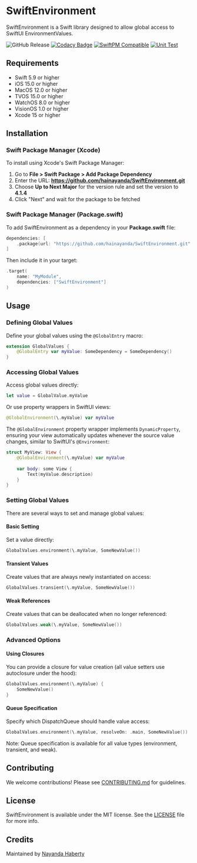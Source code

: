 # SwiftEnvironment

SwiftEnvironment is a Swift library designed to allow global access to SwiftUI EnvironmentValues.

![GitHub Release](https://img.shields.io/github/v/release/hainayanda/swiftenvironment)
[![Codacy Badge](https://app.codacy.com/project/badge/Grade/9dbed03fc0cd49f8a8fdd97a33edf29b)](https://app.codacy.com/gh/hainayanda/SwiftEnvironment/dashboard?utm_source=gh&utm_medium=referral&utm_content=&utm_campaign=Badge_grade)
[![SwiftPM Compatible](https://img.shields.io/badge/SwiftPM-Compatible-brightgreen)](https://swift.org/package-manager/)
[![Unit Test](https://github.com/hainayanda/SwiftEnvironment/actions/workflows/test.yml/badge.svg)](https://github.com/hainayanda/SwiftEnvironment/actions/workflows/test.yml)

## Requirements

- Swift 5.9 or higher
- iOS 15.0 or higher
- MacOS 12.0 or higher
- TVOS 15.0 or higher
- WatchOS 8.0 or higher
- VisionOS 1.0 or higher
- Xcode 15 or higher

## Installation

### Swift Package Manager (Xcode)

To install using Xcode's Swift Package Manager:

1. Go to **File > Swift Package > Add Package Dependency**
2. Enter the URL: **<https://github.com/hainayanda/SwiftEnvironment.git>**
3. Choose **Up to Next Major** for the version rule and set the version to **4.1.4**
4. Click "Next" and wait for the package to be fetched

### Swift Package Manager (Package.swift)

To add SwiftEnvironment as a dependency in your **Package.swift** file:

```swift
dependencies: [
    .package(url: "https://github.com/hainayanda/SwiftEnvironment.git", .upToNextMajor(from: "4.1.4"))
]
```

Then include it in your target:

```swift
.target(
    name: "MyModule",
    dependencies: ["SwiftEnvironment"]
)
```

## Usage

### Defining Global Values

Define your global values using the `@GlobalEntry` macro:

```swift
extension GlobalValues {
    @GlobalEntry var myValue: SomeDependency = SomeDependency()
}
```

### Accessing Global Values

Access global values directly:

```swift
let value = GlobalValue.myValue
```

Or use property wrappers in SwiftUI views:

```swift
@GlobalEnvironment(\.myValue) var myValue
```

The `@GlobalEnvironment` property wrapper implements `DynamicProperty`, ensuring your view automatically updates whenever the source value changes, similar to SwiftUI's `@Environment`:

```swift
struct MyView: View {
    @GlobalEnvironment(\.myValue) var myValue
    
    var body: some View {
        Text(myValue.description)
    }
}
```

### Setting Global Values

There are several ways to set and manage global values:

#### Basic Setting

Set a value directly:

```swift
GlobalValues.environment(\.myValue, SomeNewValue())
```

#### Transient Values

Create values that are always newly instantiated on access:

```swift
GlobalValues.transient(\.myValue, SomeNewValue())
```

#### Weak References

Create values that can be deallocated when no longer referenced:

```swift
GlobalValues.weak(\.myValue, SomeNewValue())
```

### Advanced Options

#### Using Closures

You can provide a closure for value creation (all value setters use autoclosure under the hood):

```swift
GlobalValues.environment(\.myValue) { 
    SomeNewValue() 
}
```

#### Queue Specification

Specify which DispatchQueue should handle value access:

```swift
GlobalValues.environment(\.myValue, resolveOn: .main, SomeNewValue())
```

Note: Queue specification is available for all value types (environment, transient, and weak).

## Contributing

We welcome contributions! Please see [CONTRIBUTING.md](CONTRIBUTING.md) for guidelines.

## License

SwiftEnvironment is available under the MIT license. See the [LICENSE](LICENSE) file for more info.

## Credits

Maintained by [Nayanda Haberty](hainayanda@outlook.com)
